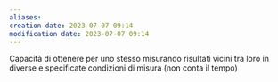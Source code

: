 ```yaml
---
aliases: 
creation date: 2023-07-07 09:14
modification date: 2023-07-07 09:14
---
```


Capacità di ottenere per uno stesso misurando risultati vicini tra loro in diverse e specificate condizioni di misura (non conta il tempo)